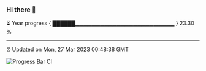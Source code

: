 ### Hi there 👋

⏳ Year progress { ██████▁▁▁▁▁▁▁▁▁▁▁▁▁▁▁▁▁▁▁▁▁▁▁▁ } 23.30 %

---

⏰ Updated on Mon, 27 Mar 2023 00:48:38 GMT

![Progress Bar CI](https://github.com/liununu/liununu/workflows/Progress%20Bar%20CI/badge.svg)
